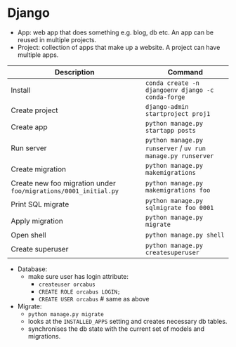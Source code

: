 Django
======

- App: web app that does something e.g. blog, db etc. An app can be reused in multiple projects.
- Project: collection of apps that make up a website. A project can have multiple apps.


| Description                                                     | Command                                                     |
| ----------------                                                | ----------------------------------------------------------- |
| Install                                                         | `conda create -n djangoenv django -c conda-forge`           |
| Create project                                                  | `django-admin startproject proj1`                           |
| Create app                                                      | `python manage.py startapp posts`                           |
| Run server                                                      | `python manage.py runserver` / `uv run manage.py runserver` |
| Create migration                                                | `python manage.py makemigrations`                           |
| Create new foo migration under `foo/migrations/0001_initial.py` | `python manage.py makemigrations foo`                       |
| Print SQL migrate                                               | `python manage.py sqlmigrate foo 0001`                      |
| Apply migration                                                 | `python manage.py migrate`                                  |
| Open shell                                                      | `python manage.py shell`                                    |
| Create superuser                                                | `python manage.py createsuperuser`                          |

- Database:
  - make sure user has login attribute:
    - `createuser orcabus`
    - `CREATE ROLE orcabus LOGIN;`
    - `CREATE USER orcabus` # same as above
- Migrate:
  - `python manage.py migrate`
  - looks at the `INSTALLED_APPS` setting and creates necessary db tables.
  - synchronises the db state with the current set of models and migrations.
